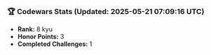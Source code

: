 ### 🏆 Codewars Stats (Updated: 2025-05-21 07:09:16 UTC)

- **Rank:** 8 kyu
- **Honor Points:** 3
- **Completed Challenges:** 1
